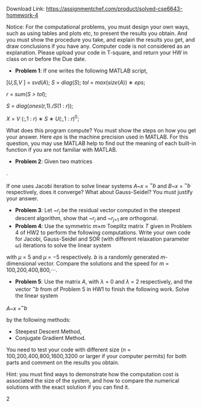 Download Link: https://assignmentchef.com/product/solved-cse6643-homework-4
<br>



Notice: For the computational problems, you must design your own ways, such as using tables and plots etc, to present the results you obtain. And you must show the procedure you take, and explain the results you get, and draw conclusions if you have any. Computer code is not considered as an explanation. Please upload your code in T-square, and return your HW in class on or before the Due date.

<ul>

 <li><strong>Problem 1</strong>: If one writes the following MATLAB script,</li>

</ul>

[<em>U,S,V </em>] = <em>svd</em>(<em>A</em>); <em>S </em>= <em>diag</em>(<em>S</em>); <em>tol </em>= <em>max</em>(<em>size</em>(<em>A</em>)) ∗ <em>eps</em>;

<em>r </em>= <em>sum</em>(<em>S &gt; tol</em>);

<em>S </em>= <em>diag</em>(<em>ones</em>(<em>r,</em>1)<em>./S</em>(1 : <em>r</em>));

<em>X </em>= <em>V </em>(:<em>,</em>1 : <em>r</em>) ∗ <em>S </em>∗ <em>U</em>(:<em>,</em>1 : <em>r</em>)<sup>0</sup>;

What does this program compute? You must show the steps on how you get your answer. Here <em>eps </em>is the machine precision used in MATLAB. For this question, you may use MATLAB help to find out the meaning of each built-in function if you are not familiar with MATLAB.

<ul>

 <li><strong>Problem 2</strong>: Given two matrices</li>

</ul>

<em> .</em>

If one uses Jacobi iteration to solve linear systems <em>A~x </em>= <em><sup>~</sup>b </em>and <em>B~x </em>= <em><sup>~</sup>b </em>respectively, does it converge? What about Gauss-Seidel? You must justify your answer.

<ul>

 <li><strong>Problem 3</strong>: Let <em>~r<sub>j </sub></em>be the residual vector computed in the steepest descent algorithm, show that <em>~r<sub>j </sub></em>and <em>~r<sub>j</sub></em><sub>+1 </sub>are orthogonal.</li>

 <li><strong>Problem 4</strong>: Use the symmetric <em>m</em>×<em>m </em>Toeplitz matrix <em>T </em>given in Problem 4 of HW2 to perform the following computations. Write your own code for Jacobi, Gauss-Seidel and SOR (with different relaxation parameter <em>ω</em>) iterations to solve the linear system</li>

</ul>

with <em>µ </em>= 5 and <em>µ </em>= −5 respectively. <em>b </em>is a randomly generated <em>m</em>-dimensional vector. Compare the solutions and the speed for <em>m </em>= 100<em>,</em>200<em>,</em>400<em>,</em>800<em>,</em>···.

<ul>

 <li><strong>Problem 5</strong>: Use the matrix <em>A</em>, with <em>λ </em>= 0 and <em>λ </em>= 2 respectively, and the vector <em><sup>~</sup>b </em>from of Problem 5 in HW1 to finish the following work. Solve the linear system</li>

</ul>

<em>A~x </em>=<em><sup>~</sup>b</em>

by the following methods:

<ul>

 <li>Steepest Descent Method,</li>

 <li>Conjugate Gradient Method.</li>

</ul>

You need to test your code with different size (<em>n </em>= 100<em>,</em>200<em>,</em>400<em>,</em>800<em>,</em>1600<em>,</em>3200 or larger if your computer permits) for both parts and comment on the results you obtain.

Hint: you must find ways to demonstrate how the computation cost is associated the size of the system, and how to compare the numerical solutions with the exact solution if you can find it.

2